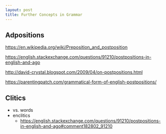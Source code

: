 ```yaml
---
layout: post
title: Further Concepts in Grammar
---
```


## Adpositions

<https://en.wikipedia.org/wiki/Preposition_and_postposition>

<https://english.stackexchange.com/questions/91210/postpositions-in-english-and-ago>

<http://david-crystal.blogspot.com/2009/04/on-postpositions.html>

<https://parentingpatch.com/grammatical-form-of-english-postpositions/>

## Clitics

- vs. words
- enclitics
    - <https://english.stackexchange.com/questions/91210/postpositions-in-english-and-ago#comment182802_91210>
